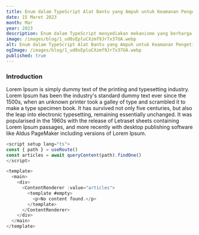 ```yaml
---
title: Enum dalam TypeScript Alat Bantu yang Ampuh untuk Keamanan Pengetikan dan Kejelasan Kode
date: 15 Maret 2023
month: Mar
year: 2023
description: Enum dalam TypeScript menyediakan mekanisme yang berharga bagi pengembang untuk mendefinisikan sekumpulan konstanta.
image: /images/blog/1_ud0sEpluCXzmf9Jr7x37UA.webp
alt: Enum dalam TypeScript Alat Bantu yang Ampuh untuk Keamanan Pengetikan dan Kejelasan Kode
ogImage: /images/blog/1_ud0sEpluCXzmf9Jr7x37UA.webp
published: true
---
```


### Introduction

Lorem Ipsum is simply dummy text of the printing and typesetting industry. Lorem Ipsum has been the industry's standard dummy text ever since the 1500s, when an unknown printer took a galley of type and scrambled it to make a type specimen book. It has survived not only five centuries, but also the leap into electronic typesetting, remaining essentially unchanged. It was popularised in the 1960s with the release of Letraset sheets containing Lorem Ipsum passages, and more recently with desktop publishing software like Aldus PageMaker including versions of Lorem Ipsum.

```js
<script setup lang="ts">
const { path } = useRoute()
const articles = await queryContent(path).findOne()
</script>

<template>
  <main>
    <div>
      <ContentRenderer :value="articles">
        <template #empty>
          <p>No content found.</p>
        </template>
      </ContentRenderer>
    </div>
  </main>
</template>
```
